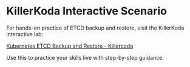# KillerKoda Interactive Scenario

For hands-on practice of ETCD backup and restore, visit the KillerKoda interactive lab:

[Kubernetes ETCD Backup and Restore - Killercoda](https://killercoda.com/chadmcrowell/course/cka/kubernetes-backup-etcd)

Use this to practice your skills live with step-by-step guidance.
